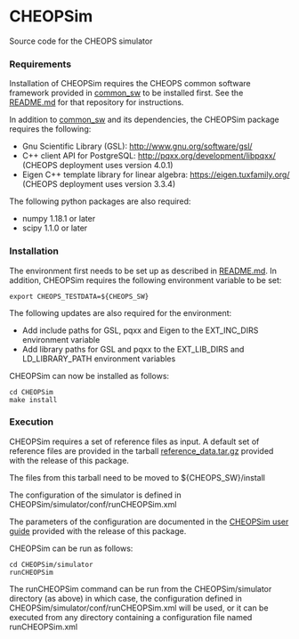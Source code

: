 # CHEOPSim
Source code for the CHEOPS simulator

<h3>Requirements</h3>

Installation of CHEOPSim requires the CHEOPS common software framework provided in [common_sw](https://github.com/davefutyan/common_sw) to be installed first.
See the [README.md](https://github.com/davefutyan/common_sw#readme) for that repository for instructions.

In addition to [common_sw](https://github.com/davefutyan/common_sw) and its dependencies, the CHEOPSim package requires the following:

* Gnu Scientific Library (GSL): http://www.gnu.org/software/gsl/
* C++ client API for PostgreSQL: http://pqxx.org/development/libpqxx/ (CHEOPS deployment uses version 4.0.1)
* Eigen C++ template library for linear algebra: https://eigen.tuxfamily.org/ (CHEOPS deployment uses version 3.3.4)

The following python packages are also required:
* numpy	1.18.1 or later
* scipy	1.1.0 or later

<h3>Installation</h3>

The environment first needs to be set up as described in [README.md](https://github.com/davefutyan/common_sw#readme). In addition, CHEOPSim requires the following environment variable to be set:

    export CHEOPS_TESTDATA=${CHEOPS_SW}

The following updates are also required for the environment:
* Add include paths for GSL, pqxx and Eigen to the EXT_INC_DIRS environment variable
* Add library paths for GSL and pqxx to the EXT_LIB_DIRS and LD_LIBRARY_PATH environment variables

CHEOPSim can now be installed as follows:

    cd CHEOPSim
    make install

<h3>Execution</h3>

CHEOPSim requires a set of reference files as input. A default set of reference files are provided in the tarball [reference_data.tar.gz](https://github.com/davefutyan/CHEOPSim/releases/download/v1.0/reference_data.tar.gz) provided with the release of this package.

The files from this tarball need to be moved to ${CHEOPS_SW}/install

The configuration of the simulator is defined in CHEOPSim/simulator/conf/runCHEOPSim.xml

The parameters of the configuration are documented in the [CHEOPSim user guide](https://github.com/davefutyan/CHEOPSim/releases/download/v1.0/CHEOPSim_UserManual.pdf) provided with the release of this package.

CHEOPSim can be run as follows:

    cd CHEOPSim/simulator
    runCHEOPSim

The runCHEOPSim command can be run from the CHEOPSim/simulator directory (as above) in which case, the configuration defined in CHEOPSim/simulator/conf/runCHEOPSim.xml will be used, or it can be executed from any directory containing a configuration file named runCHEOPSim.xml
